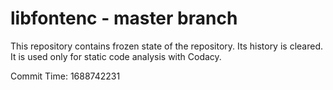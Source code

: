 # libfontenc - master branch

This repository contains frozen state of the repository.
Its history is cleared. It is used only for static code
analysis with Codacy.

Commit Time: 1688742231
